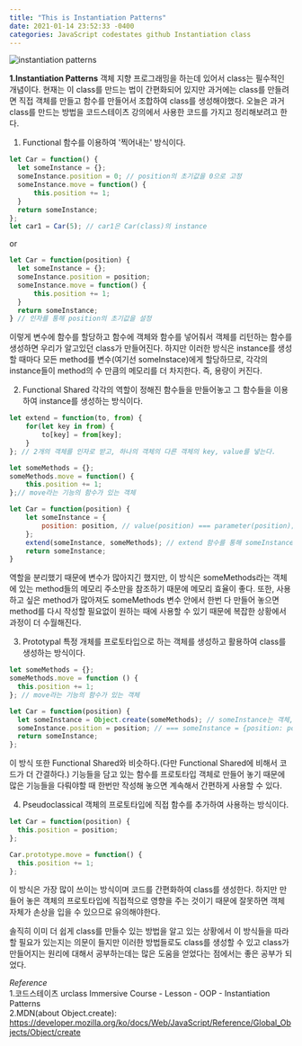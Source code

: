 ```yaml
---
title: "This is Instantiation Patterns"
date: 2021-01-14 23:52:33 -0400
categories: JavaScript codestates github Instantiation class
---
```

![instantiation patterns](https://user-images.githubusercontent.com/70124288/104607554-49ff9f00-56c4-11eb-800d-404096c40835.jpeg)

**1.Instantiation Patterns**
객체 지향 프로그래밍을 하는데 있어서 class는 필수적인 개념이다. 현재는 이 class를 만드는 법이 간편화되어 있지만 과거에는 class를 만들려면 직접 객체를 만들고 함수를 만들어서 조합하여 class를 생성해야했다. 오늘은 과거 class를 만드는 방법을 코드스테이츠 강의에서 사용한 코드를 가지고 정리해보려고 한다.  

1) Functional
함수를 이용하여 '찍어내는' 방식이다.
```js
let Car = function() {
  let someInstance = {};
  someInstance.position = 0; // position의 초기값을 0으로 고정
  someInstance.move = function() {
      this.position += 1;
  }
  return someInstance;
}; 
let car1 = Car(5); // car1은 Car(class)의 instance
```
or
```js
let Car = function(position) {
  let someInstance = {};
  someInstance.position = position;
  someInstance.move = function() {
      this.position += 1;
  }
  return someInstance;
} // 인자를 통해 position의 초기값을 설정
```
이렇게 변수에 함수를 할당하고 함수에 객체와 함수를 넣어줘서 객체를 리턴하는 함수를 생성하면 우리가 알고있던 class가 만들어진다. 하지만 이러한 방식은 instance를 생성할 때마다 모든 method를 변수(여기선 someInstace)에게 할당하므로, 각각의 instance들이 method의 수 만큼의 메모리를 더 차지한다. 즉, 용량이 커진다.
   
2) Functional Shared
각각의 역할이 정해진 함수들을 만들어놓고 그 함수들을 이용하여 instance를 생성하는 방식이다.
```js
let extend = function(to, from) {
    for(let key in from) {
        to[key] = from[key];
    }
}; // 2개의 객체를 인자로 받고, 하나의 객체의 다른 객체의 key, value를 넣는다.

let someMethods = {};
someMethods.move = function() {
    this.position += 1;
};// move라는 기능의 함수가 있는 객체

let Car = function(position) {
    let someInstance = {
        position: position, // value(position) === parameter(position);
    };
    extend(someInstance, someMethods); // extend 함수를 통해 someInstance에 someMethods의 기능을 넣어줌.
    return someInstance;
}
```
역할을 분리했기 때문에 변수가 많아지긴 했지만, 이 방식은 someMethods라는 객체에 있는 method들의 메모리 주소만을 참조하기 때문에 메모리 효율이 좋다. 또한, 사용하고 싶은 method가 많아져도 someMethods 변수 안에서 한번 다 만들어 놓으면 method를 다시 작성할 필요없이 원하는 때에 사용할 수 있기 때문에 복잡한 상황에서 과정이 더 수월해진다.
   
3) Prototypal
특정 개체를 프로토타입으로 하는 객체를 생성하고 활용하여 class를 생성하는 방식이다.
```js
let someMethods = {};
someMethods.move = function () {
  this.position += 1;
}; // move라는 기능의 함수가 있는 객체

let Car = function(position) {
  let someInstance = Object.create(someMethods); // someInstance는 객체, someMethods는 someInstance의 프로토타입 객체
  someInstance.position = position; // === someInstance = {position: position(parameter)};
  return someInstance;
};
```
이 방식 또한 Functional Shared와 비슷하다.(다만 Functional Shared에 비해서 코드가 더 간결하다.) 기능들을 담고 있는 함수를 프로토타입 객체로 만들어 놓기 때문에 많은 기능들을 다뤄야할 때 한번만 작성해 놓으면 계속해서 간편하게 사용할 수 있다.
   
4) Pseudoclassical
객체의 프로토타입에 직접 함수를 추가하여 사용하는 방식이다.
```js
let Car = function(position) {
  this.position = position;
};

Car.prototype.move = function() {
  this.position += 1;
};
```
이 방식은 가장 많이 쓰이는 방식이며 코드를 간편화하여 class를 생성한다. 하지만 만들어 놓은 객체의 프로토타입에 직접적으로 영향을 주는 것이기 때문에 잘못하면 객체 자체가 손상을 입을 수 있으므로 유의해야한다.   
   
솔직히 이미 더 쉽게 class를 만들수 있는 방법을 알고 있는 상황에서 이 방식들을 따라할 필요가 있는지는 의문이 들지만 이러한 방법들로도 class를 생성할 수 있고 class가 만들어지는 원리에 대해서 공부하는데는 많은 도움을 얻었다는 점에서는 좋은 공부가 되었다.   

*Reference*   
1.코드스테이츠 urclass Immersive Course - Lesson - OOP - Instantiation Patterns   
2.MDN(about Object.create): <https://developer.mozilla.org/ko/docs/Web/JavaScript/Reference/Global_Objects/Object/create>